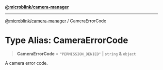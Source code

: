 [**@microblink/camera-manager**](../README.md)

***

[@microblink/camera-manager](../README.md) / CameraErrorCode

# Type Alias: CameraErrorCode

> **CameraErrorCode** = `"PERMISSION_DENIED"` \| `string` & `object`

A camera error code.

